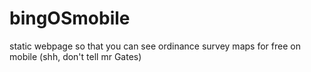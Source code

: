 # bingOSmobile
static webpage so that you can see ordinance survey maps for free on mobile (shh, don't tell mr Gates)
